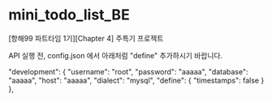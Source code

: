 # mini_todo_list_BE

[항해99 파트타임 1기][Chapter 4] 주특기 프로젝트

API 실행 전, config.json 에서 아래처럼 "define" 추가하시기 바랍니다.

"development": {
"username": "root",
"password": "aaaaa",
"database": "aaaaa",
"host": "aaaaa",
"dialect": "mysql",
"define": {
"timestamps": false
}
},
